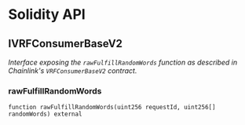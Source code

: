 # Solidity API

## IVRFConsumerBaseV2

_Interface exposing the `rawFulfillRandomWords` function
as described in Chainlink's `VRFConsumerBaseV2` contract._

### rawFulfillRandomWords

```solidity
function rawFulfillRandomWords(uint256 requestId, uint256[] randomWords) external
```

